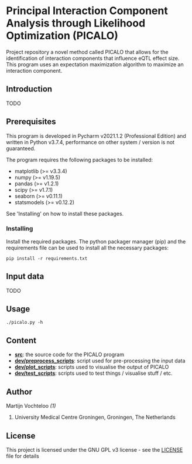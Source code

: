 # Principal Interaction Component Analysis through Likelihood Optimization (PICALO)
Project repository a novel method called PICALO that allows for the identification of interaction components that influence eQTL effect size. This program uses an expectation maximization algorithm to maximize an interaction component. 

## Introduction

TODO

## Prerequisites  

This program is developed in Pycharm v2021.1.2 (Professional Edition) and written in Python v3.7.4, performance on other system / version is not guaranteed.

The program requires the following packages to be installed:  

 * matplotlib (>= v3.3.4)
 * numpy (>= v1.19.5)
 * pandas (>= v1.2.1) 
 * scipy (>= v1.7.1)
 * seaborn (>= v0.11.1)
 * statsmodels (>= v0.12.2)

See 'Installing' on how to install these packages.

### Installing  

Install the required packages. The python packager manager (pip) and the requirements file can be used to install all the necessary packages:  
```  
pip install -r requirements.txt
```  

## Input data

TODO

## Usage  

```  
./picalo.py -h
```  
  

## Content

 * **[src](src)**: the source code for the PICALO program
 * **[dev/preprocess_scripts](dev/preprocess_scripts)**: script used for pre-processing the input data
 * **[dev/plot_scripts](dev/plot_scripts)**: scripts used to visualise the output of PICALO
 * **[dev/test_scripts](dev/test_scripts)**: scripts used to test things / visualise stuff / etc.


## Author  

Martijn Vochteloo *(1)*

1. University Medical Centre Groningen, Groningen, The Netherlands

## License  

This project is licensed under the GNU GPL v3 license - see the [LICENSE](LICENSE) file for details

